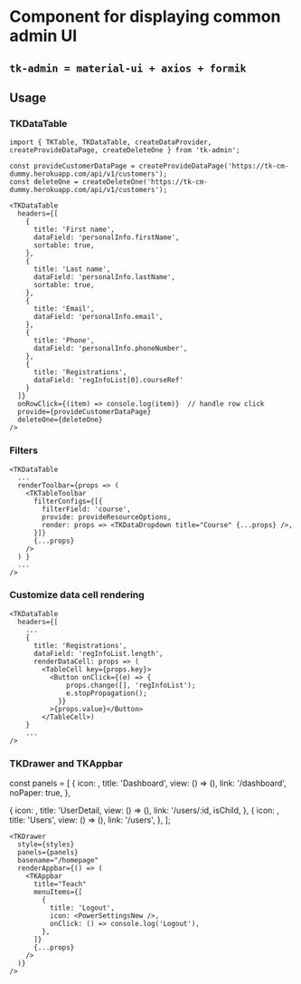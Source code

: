 # Component for displaying common admin UI
## `tk-admin = material-ui + axios + formik`
## Usage

### TKDataTable

```
import { TKTable, TKDataTable, createDataProvider, createProvideDataPage, createDeleteOne } from 'tk-admin';

const provideCustomerDataPage = createProvideDataPage('https://tk-cm-dummy.herokuapp.com/api/v1/customers');
const deleteOne = createDeleteOne('https://tk-cm-dummy.herokuapp.com/api/v1/customers');

<TKDataTable
  headers={[
    {
      title: 'First name',
      dataField: 'personalInfo.firstName',
      sortable: true,
    },
    {
      title: 'Last name',
      dataField: 'personalInfo.lastName',
      sortable: true,
    },
    {
      title: 'Email',
      dataField: 'personalInfo.email',
    },
    {
      title: 'Phone',
      dataField: 'personalInfo.phoneNumber',
    },
    {
      title: 'Registrations',
      dataField: 'regInfoList[0].courseRef'
    }
  ]}
  onRowClick={(item) => console.log(item)}  // handle row click
  provide={provideCustomerDataPage}
  deleteOne={deleteOne}
/>
```

### Filters

```
<TKDataTable
  ...
  renderToolbar={props => (
    <TKTableToolbar
      filterConfigs={[{
        filterField: 'course',
        provide: provideResourceOptions,
        render: props => <TKDataDropdown title="Course" {...props} />,
      }]}
      {...props}
    />
  ) }
  ...
/>
```

### Customize data cell rendering

```
<TKDataTable
  headers={[
    ...
    {
      title: 'Registrations', 
      dataField: 'regInfoList.length',
      renderDataCell: props => (
        <TableCell key={props.key}>
          <Button onClick={(e) => {
              props.change([], 'regInfoList');
              e.stopPropagation();
            }}
          >{props.value}</Button>
        </TableCell>)
    }
    ...
/>
```

### TKDrawer and TKAppbar

const panels = [
  {
    icon: <Dashboard />,
    title: 'Dashboard',
    view: () => (<AppBoard />),
    link: '/dashboard',
    noPaper: true,
  },
  <!-- Child need declare before parent -->
  {
    icon: <UserDetail />,
    title: 'UserDetail,
    view: () => (<UserDetail />),
    link: '/users/:id, 
    isChild,
  },
  {
    icon: <Users />,
    title: 'Users',
    view: () => (<Users />),
    link: '/users',
  },
];

```
<TKDrawer
  style={styles}
  panels={panels}
  basename="/homepage"
  renderAppbar={() => (
    <TKAppbar
      title="Teach"
      menuItems={[
        {
          title: 'Logout',
          icon: <PowerSettingsNew />,
          onClick: () => console.log('Logout'),
        },
      ]}
      {...props}
    />
  )}
/>
```